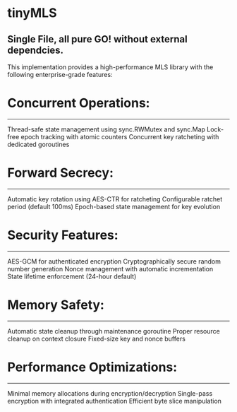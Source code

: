 #                 tinyMLS
Single File, all pure GO! without external dependcies. 
--------------------------------------------------------------------------
This implementation provides a high-performance MLS library with the following enterprise-grade features:

# Concurrent Operations:
--------------------------------
Thread-safe state management using sync.RWMutex and sync.Map
Lock-free epoch tracking with atomic counters
Concurrent key ratcheting with dedicated goroutines


# Forward Secrecy:
---------------------------------
Automatic key rotation using AES-CTR for ratcheting
Configurable ratchet period (default 100ms)
Epoch-based state management for key evolution

# Security Features:
---------------------------------
AES-GCM for authenticated encryption
Cryptographically secure random number generation
Nonce management with automatic incrementation
State lifetime enforcement (24-hour default)

# Memory Safety:
---------------------------------
Automatic state cleanup through maintenance goroutine
Proper resource cleanup on context closure
Fixed-size key and nonce buffers

# Performance Optimizations:
----------------------------------
Minimal memory allocations during encryption/decryption
Single-pass encryption with integrated authentication
Efficient byte slice manipulation

